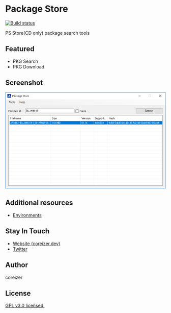 # Package Store
[![Build status](https://ci.appveyor.com/api/projects/status/5j92bdq3sv9hp7gm?svg=true)](https://ci.appveyor.com/project/coreizer/packagestore)

PS Store(CD only) package search tools

## Featured
 - PKG Search
 - PKG Download

## Screenshot
![ScreenShot](docs/PackageStore.png)

## Additional resources
 - [Environments](https://www.psdevwiki.com/ps3/Environments)

## Stay In Touch
- [Website (coreizer.dev)](https://www.coreizer.dev)
- [Twitter](https://www.twitter.com/coreizer)

## Author
coreizer

## License
[GPL v3.0 licensed.](LICENSE)
